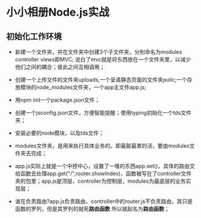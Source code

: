 # 小小相册Node.js实战

## 初始化工作环境

* 新建一个文件夹，并在文件夹中创建3个子文件夹，分别命名为modules controller views即MVC; 说白了mvc就是将东西放在一个文件夹里，以减少他们之间的耦合；彼此之间互相调用；

* 创建一个上传文件的文件夹uploads,一个呈递静态页面的文件夹pulic;一个存放模块的node_modules文件夹，一个app主文件app.js;

* 用npm init一个package.json文件；

* 创建一个jsconfig.json文件，方便智能提醒；使用typing初始化一个tds文件夹；

* 安装必要的node模块，以及tds文件；

* modules文件夹，是用来执行具体业务的，即最脏最累的活，要由modules文件夹去完成；

* app.js实际上就是一个中控中心，设置了一堆的东西app.set()，具体的路由交给函数去处理app.get("/",router.showIndex)，函数被写在了controller文件夹的包里；app.js是顶层，controller为控制层，modules为最底层的业务实现层；

* 谁在负责路由?app.js负责路由，controller中的router.js不负责路由，其只是函数的罗列，但是其罗列的就死**路由函数** 所以就起名为**路由函数**；

